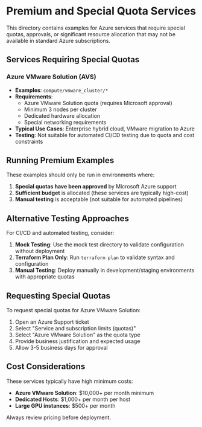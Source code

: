 # Premium and Special Quota Services

This directory contains examples for Azure services that require special quotas, approvals, or significant resource allocation that may not be available in standard Azure subscriptions.

## Services Requiring Special Quotas

### Azure VMware Solution (AVS)

- **Examples**: `compute/vmware_cluster/*`
- **Requirements**:
  - Azure VMware Solution quota (requires Microsoft approval)
  - Minimum 3 nodes per cluster
  - Dedicated hardware allocation
  - Special networking requirements
- **Typical Use Cases**: Enterprise hybrid cloud, VMware migration to Azure
- **Testing**: Not suitable for automated CI/CD testing due to quota and cost constraints

## Running Premium Examples

These examples should only be run in environments where:

1. **Special quotas have been approved** by Microsoft Azure support
2. **Sufficient budget** is allocated (these services are typically high-cost)
3. **Manual testing** is acceptable (not suitable for automated pipelines)

## Alternative Testing Approaches

For CI/CD and automated testing, consider:

1. **Mock Testing**: Use the mock test directory to validate configuration without deployment
2. **Terraform Plan Only**: Run `terraform plan` to validate syntax and configuration
3. **Manual Testing**: Deploy manually in development/staging environments with appropriate quotas

## Requesting Special Quotas

To request special quotas for Azure VMware Solution:

1. Open an Azure Support ticket
2. Select "Service and subscription limits (quotas)"
3. Select "Azure VMware Solution" as the quota type
4. Provide business justification and expected usage
5. Allow 3-5 business days for approval

## Cost Considerations

These services typically have high minimum costs:

- **Azure VMware Solution**: $10,000+ per month minimum
- **Dedicated Hosts**: $1,000+ per month per host
- **Large GPU instances**: $500+ per month

Always review pricing before deployment.
